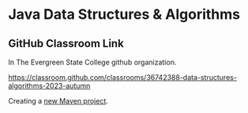 # Java Data Structures & Algorithms

## GitHub Classroom Link 

In The Evergreen State College github organization.

https://classroom.github.com/classrooms/36742388-data-structures-algorithms-2023-autumn

Creating a [new Maven project]().

```

```
